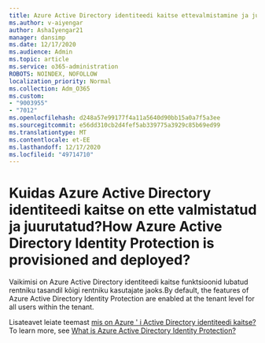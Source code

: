 ```yaml
---
title: Azure Active Directory identiteedi kaitse ettevalmistamine ja juurutamine
ms.author: v-aiyengar
author: AshaIyengar21
manager: dansimp
ms.date: 12/17/2020
ms.audience: Admin
ms.topic: article
ms.service: o365-administration
ROBOTS: NOINDEX, NOFOLLOW
localization_priority: Normal
ms.collection: Adm_O365
ms.custom:
- "9003955"
- "7012"
ms.openlocfilehash: d248a57e99177f4a11a5640d90bb15a0a7f5a3ee
ms.sourcegitcommit: e56dd310cb2d4fef5ab339775a3929c85b69ed99
ms.translationtype: MT
ms.contentlocale: et-EE
ms.lasthandoff: 12/17/2020
ms.locfileid: "49714710"
---
```

# <a name="how-azure-active-directory-identity-protection-is-provisioned-and-deployed"></a><span data-ttu-id="5bf9e-102">Kuidas Azure Active Directory identiteedi kaitse on ette valmistatud ja juurutatud?</span><span class="sxs-lookup"><span data-stu-id="5bf9e-102">How Azure Active Directory Identity Protection is provisioned and deployed?</span></span>

<span data-ttu-id="5bf9e-103">Vaikimisi on Azure Active Directory identiteedi kaitse funktsioonid lubatud rentniku tasandil kõigi rentniku kasutajate jaoks.</span><span class="sxs-lookup"><span data-stu-id="5bf9e-103">By default, the features of Azure Active Directory Identity Protection are enabled at the tenant level for all users within the tenant.</span></span>

<span data-ttu-id="5bf9e-104">Lisateavet leiate teemast [mis on Azure ' i Active Directory identiteedi kaitse?](https://go.microsoft.com/fwlink/?linkid=2130395)</span><span class="sxs-lookup"><span data-stu-id="5bf9e-104">To learn more, see [What is Azure Active Directory Identity Protection?](https://go.microsoft.com/fwlink/?linkid=2130395)</span></span>